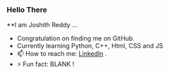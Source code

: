 ### Hello There

**I am Joshith Reddy ...

- Congratulation on finding me on GitHub.
- Currently learning Python, C++, Html, CSS and JS
- 📫 How to reach me: [LinkedIn](https://www.linkedin.com/in/joshith-reddy-gopidi-176745209/)  .
- ⚡ Fun fact: BLANK !

